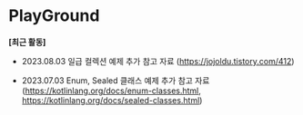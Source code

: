 # PlayGround

**[최근 활동]**

- 2023.08.03
일급 컬렉션 예제 추가
참고 자료 (https://jojoldu.tistory.com/412)

- 2023.07.03
Enum, Sealed 클래스 예제 추가
참고 자료 (https://kotlinlang.org/docs/enum-classes.html, https://kotlinlang.org/docs/sealed-classes.html)
